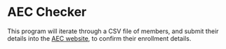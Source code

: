 # AEC Checker
This program will iterate through a CSV file of members, and submit their details into the 
[AEC website](https://check.aec.gov.au/), to confirm their enrollment details.
